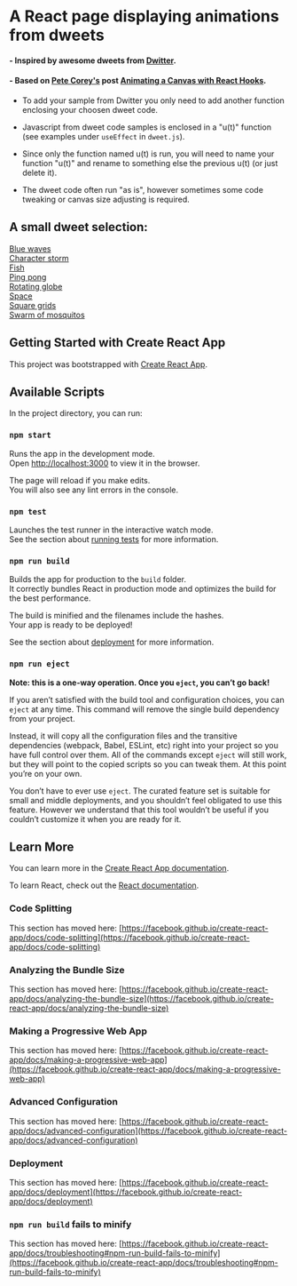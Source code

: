 # A React page displaying animations from dweets

#### - Inspired by awesome dweets from [Dwitter](https://dwitter.net).

#### - Based on [Pete Corey's](https://www.petecorey.com) post [Animating a Canvas with React Hooks](https://www.petecorey.com/blog/2019/08/19/animating-a-canvas-with-react-hooks/).


- To add your sample from Dwitter you only need to add another function enclosing your choosen dweet code. 

- Javascript from dweet code samples is enclosed in a "u(t)" function (see examples under `useEffect` in `dweet.js`).   

- Since only the function named u(t) is run, you will need to name your function "u(t)" and rename to something else the previous u(t) (or just delete it).

- The dweet code often run "as is", however sometimes some code tweaking or canvas size adjusting is required.

## A small dweet selection:
[Blue waves](https://dwitter.net/d/1978)  
[Character storm](https://dwitter.net/d/8020)  
[Fish](https://dwitter.net/d/1829)  
[Ping pong](https://dwitter.net/d/135)  
[Rotating globe](https://dwitter.net/d/5600)  
[Space](https://dwitter.net/d/5165)  
[Square grids](https://dwitter.net/d/701)  
[Swarm of mosquitos](https://dwitter.net/d/23030)  


## Getting Started with Create React App

This project was bootstrapped with [Create React App](https://github.com/facebook/create-react-app).

## Available Scripts

In the project directory, you can run:

### `npm start`

Runs the app in the development mode.\
Open [http://localhost:3000](http://localhost:3000) to view it in the browser.

The page will reload if you make edits.\
You will also see any lint errors in the console.

### `npm test`

Launches the test runner in the interactive watch mode.\
See the section about [running tests](https://facebook.github.io/create-react-app/docs/running-tests) for more information.

### `npm run build`

Builds the app for production to the `build` folder.\
It correctly bundles React in production mode and optimizes the build for the best performance.

The build is minified and the filenames include the hashes.\
Your app is ready to be deployed!

See the section about [deployment](https://facebook.github.io/create-react-app/docs/deployment) for more information.

### `npm run eject`

**Note: this is a one-way operation. Once you `eject`, you can’t go back!**

If you aren’t satisfied with the build tool and configuration choices, you can `eject` at any time. This command will remove the single build dependency from your project.

Instead, it will copy all the configuration files and the transitive dependencies (webpack, Babel, ESLint, etc) right into your project so you have full control over them. All of the commands except `eject` will still work, but they will point to the copied scripts so you can tweak them. At this point you’re on your own.

You don’t have to ever use `eject`. The curated feature set is suitable for small and middle deployments, and you shouldn’t feel obligated to use this feature. However we understand that this tool wouldn’t be useful if you couldn’t customize it when you are ready for it.

## Learn More

You can learn more in the [Create React App documentation](https://facebook.github.io/create-react-app/docs/getting-started).

To learn React, check out the [React documentation](https://reactjs.org/).

### Code Splitting

This section has moved here: [https://facebook.github.io/create-react-app/docs/code-splitting](https://facebook.github.io/create-react-app/docs/code-splitting)

### Analyzing the Bundle Size

This section has moved here: [https://facebook.github.io/create-react-app/docs/analyzing-the-bundle-size](https://facebook.github.io/create-react-app/docs/analyzing-the-bundle-size)

### Making a Progressive Web App

This section has moved here: [https://facebook.github.io/create-react-app/docs/making-a-progressive-web-app](https://facebook.github.io/create-react-app/docs/making-a-progressive-web-app)

### Advanced Configuration

This section has moved here: [https://facebook.github.io/create-react-app/docs/advanced-configuration](https://facebook.github.io/create-react-app/docs/advanced-configuration)

### Deployment

This section has moved here: [https://facebook.github.io/create-react-app/docs/deployment](https://facebook.github.io/create-react-app/docs/deployment)

### `npm run build` fails to minify

This section has moved here: [https://facebook.github.io/create-react-app/docs/troubleshooting#npm-run-build-fails-to-minify](https://facebook.github.io/create-react-app/docs/troubleshooting#npm-run-build-fails-to-minify)

